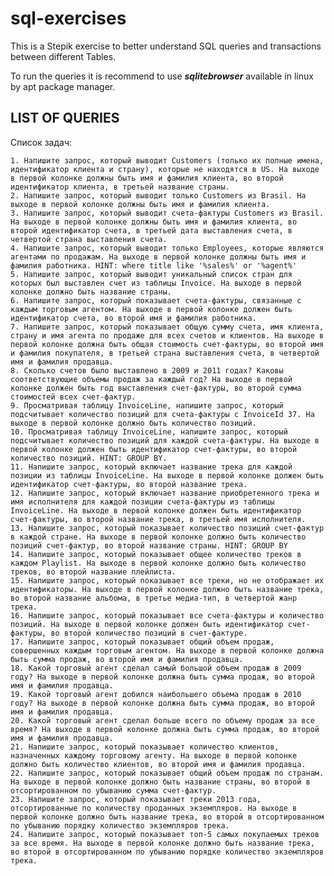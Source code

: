# sql-exercises
This is a Stepik exercise to better understand SQL queries and transactions between different Tables.

To run the queries it is recommend to use ***sqlitebrowser*** available in linux by apt package manager.

## LIST OF QUERIES
Список задач:

    1. Напишите запрос, который выводит Customers (только их полные имена, идентификатор клиента и страну), которые не находятся в US. На выходе в первой колонке должны быть имя и фамилия клиента, во второй идентификатор клиента, в третьей название страны.
    2. Напишите запрос, который выводит только Customers из Brasil. На выходе в первой колонке должны быть имя и фамилия клиента.
    3. Напишите запрос, который выводит счета-фактуры Customers из Brasil. На выходе в первой колонке должны быть имя и фамилия клиента, во второй идентификатор счета, в третьей дата выставления счета, в четвертой страна выставления счета.
    4. Напишите запрос, который выводит только Employees, которые являются агентами по продажам. На выходе в первой колонке должны быть имя и фамилия работника. HINT: where title like '%sales%' or '%agent%'
    5. Напишите запрос, который выводит уникальный список стран для которых был выставлен счет из таблицы Invoice. На выходе в первой колонке должно быть название страны.
    6. Напишите запрос, который показывает счета-фактуры, связанные с каждым торговым агентом. На выходе в первой колонке должен быть идентификатор счета, во второй имя и фамилия работника.
    7. Напишите запрос, который показывает общую сумму счета, имя клиента, страну и имя агента по продаже для всех счетов и клиентов. На выходе в первой колонке должна быть общая стоимость счет-фактуры, во второй имя и фамилия покупателя, в третьей страна выставления счета, в четвертой имя и фамилия продавца.
    8. Сколько счетов было выставлено в 2009 и 2011 годах? Каковы соответствующие объемы продаж за каждый год? На выходе в первой колонке должен быть год выставления счет-фактуры, во второй сумма стоимостей всех счет-фактур.
    9. Просматривая таблицу InvoiceLine, напишите запрос, который подсчитывает количество позиций для счета-фактуры с InvoiceId 37. На выходе в первой колонке должно быть количество позиций.
    10. Просматривая таблицу InvoiceLine, напишите запрос, который подсчитывает количество позиций для каждой счета-фактуры. На выходе в первой колонке должен быть идентификатор счет-фактуры, во второй количество позиций. HINT: GROUP BY.
    11. Напишите запрос, который включает название трека для каждой позиции из таблицы InvoiceLine. На выходе в первой колонке должен быть идентификатор счет-фактуры, во второй название трека.
    12. Напишите запрос, который включает название приобретенного трека и имя исполнителя для каждой позиции счета-фактуры из таблицы InvoiceLine. На выходе в первой колонке должен быть идентификатор счет-фактуры, во второй название трека, в третьей имя исполнителя.
    13. Напишите запрос, который показывает количество позиций счет-фактур в каждой стране. На выходе в первой колонке должно быть количество позиций счет-фактур, во второй название страны. HINT: GROUP BY
    14. Напишите запрос, который показывает общее количество треков в каждом Playlist. На выходе в первой колонке должно быть количество треков, во второй название плейлиста.
    15. Напишите запрос, который показывает все треки, но не отображает их идентификаторы. На выходе в первой колонке должно быть название трека, во второй название альбома, в третье медиа-тип, в четвертой жанр трека.
    16. Напишите запрос, который показывает все счета-фактуры и количество позиций. На выходе в первой колонке должен быть идентификатор счет-фактуры, во второй количество позиций в счет-фактуре.
    17. Напишите запрос, который показывает общий объем продаж, совершенных каждым торговым агентом. На выходе в первой колонке должна быть сумма продаж, во второй имя и фамилия продавца.
    18. Какой торговый агент сделал самый большой объем продаж в 2009 году? На выходе в первой колонке должна быть сумма продаж, во второй имя и фамилия продавца.
    19. Какой торговый агент добился наибольшего объема продаж в 2010 году? На выходе в первой колонке должна быть сумма продаж, во второй имя и фамилия продавца.
    20. Какой торговый агент сделал больше всего по объему продаж за все время? На выходе в первой колонке должна быть сумма продаж, во второй имя и фамилия продавца.
    21. Напишите запрос, который показывает количество клиентов, назначенных каждому торговому агенту. На выходе в первой колонке должно быть количество клиентов, во второй имя и фамилия продавца.
    22. Напишите запрос, который показывает общий объем продаж по странам. На выходе в первой колонке должно быть название страны, во второй в отсортированном по убыванию сумма счет-фактур.
    23. Напишите запрос, который показывает треки 2013 года, отсортированные по количеству проданных экземпляров. На выходе в первой колонке должно быть название трека, во второй в отсортированном по убыванию порядку количество экземпляров трека.
    24. Напишите запрос, который показывает топ-5 самых покупаемых треков за все время. На выходе в первой колонке должно быть название трека, во второй в отсортированном по убыванию порядке количество экземпляров трека.
